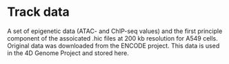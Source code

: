 # Track data
A set of epigenetic data (ATAC- and ChIP-seq values) and the first principle component of the assoicated .hic files at 200 kb resolution for A549 cells. Original data was downloaded from the ENCODE project. This data is used in the 4D Genome Project and stored here.   

